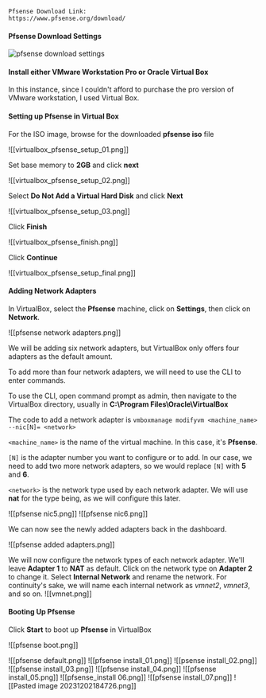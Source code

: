 
```ad-note
Pfsense Download Link:
https://www.pfsense.org/download/
```

#### Pfsense Download Settings

![pfsense download settings](https://github.com/cs421/Create_Homelab_Project/assets/152476259/7c19a014-00c9-48e9-a686-38fcbfcc6783)

#### Install either VMware Workstation Pro or Oracle Virtual Box

In this instance, since I couldn't afford to purchase the pro version of VMware workstation, I used Virtual Box.

#### Setting up Pfsense in Virtual Box

For the ISO image, browse for the downloaded **pfsense iso** file

![[virtualbox_pfsense_setup_01.png]]

Set base memory to **2GB** and click **next**

![[virtualbox_pfsense_setup_02.png]]

Select **Do Not Add a Virtual Hard Disk** and click **Next**

![[virtualbox_pfsense_setup_03.png]]

Click **Finish**

![[virtualbox_pfsense_finish.png]]

Click **Continue**

![[virtualbox_pfsense_setup_final.png]]

#### Adding Network Adapters

In VirtualBox, select the **Pfsense** machine, click on **Settings**, then click on **Network**.

![[pfsense network adapters.png]]

We will be adding six network adapters, but VirtualBox only offers four adapters as the default amount.

To add more than four network adapters, we will need to use the CLI to enter commands.

To use the CLI, open command prompt as admin, then navigate to the VirtualBox directory, usually in **C:\Program Files\Oracle\VirtualBox**

The code to add a network adapter is `vmboxmanage modifyvm <machine_name> --nic[N]= <network>`

`<machine_name>` is the name of the virtual machine. In this case, it's **Pfsense**.

`[N]` is the adapter number you want to configure or to add. In our case, we need to add two more network adapters, so we would replace `[N]` with **5** and **6**.

`<network>` is the network type used by each network adapter. We will use **nat** for the type being, as we will configure this later.

![[pfsense nic5.png]]
![[pfsense nic6.png]]

We can now see the newly added adapters back in the dashboard.

![[pfsense added adapters.png]]

We will now configure the network types of each network adapter. We'll leave **Adapter 1** to **NAT** as default.
Click on the network type on **Adapter 2** to change it. Select **Internal Network** and rename the network. For continuity's sake, we will name each internal network as *vmnet2*, *vmnet3*, and so on.
![[vmnet.png]]

#### Booting Up Pfsense

Click **Start** to boot up **Pfsense** in VirtualBox

![[pfsense boot.png]]


![[pfsense default.png]]
![[pfsense install_01.png]]
![[psense install_02.png]]
![[pfsense install_03.png]]
![[pfsense install_04.png]]
![[pfsense install_05.png]]
![[pfsense_install 06.png]]
![[pfsense install_07.png]]
![[Pasted image 20231202184726.png]]
